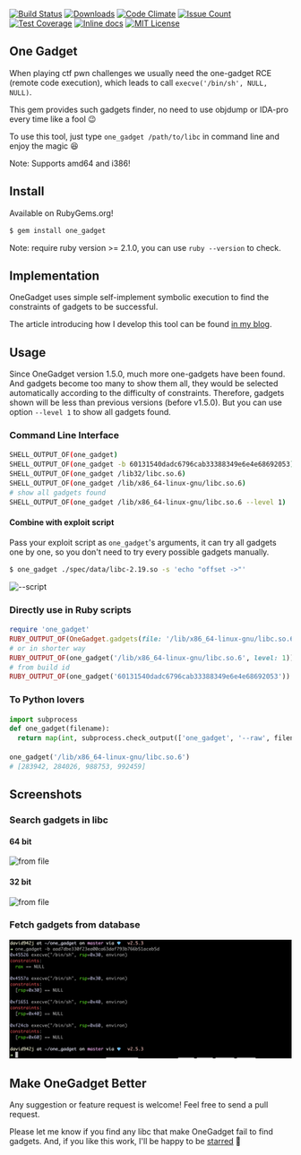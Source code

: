 [![Build Status](https://travis-ci.org/david942j/one_gadget.svg?branch=master)](https://travis-ci.org/david942j/one_gadget)
[![Downloads](http://ruby-gem-downloads-badge.herokuapp.com/one_gadget?type=total&color=orange)](https://rubygems.org/gems/one_gadget)
[![Code Climate](https://codeclimate.com/github/david942j/one_gadget/badges/gpa.svg)](https://codeclimate.com/github/david942j/one_gadget)
[![Issue Count](https://codeclimate.com/github/david942j/one_gadget/badges/issue_count.svg)](https://codeclimate.com/github/david942j/one_gadget)
[![Test Coverage](https://codeclimate.com/github/david942j/one_gadget/badges/coverage.svg)](https://codeclimate.com/github/david942j/one_gadget/coverage)
[![Inline docs](https://inch-ci.org/github/david942j/one_gadget.svg?branch=master)](https://inch-ci.org/github/david942j/one_gadget)
[![MIT License](https://img.shields.io/badge/license-MIT-blue.svg)](http://choosealicense.com/licenses/mit/)

## One Gadget

When playing ctf pwn challenges we usually need the one-gadget RCE (remote code execution),
which leads to call `execve('/bin/sh', NULL, NULL)`.

This gem provides such gadgets finder, no need to use objdump or IDA-pro every time like a fool :wink:

To use this tool, just type `one_gadget /path/to/libc` in command line and enjoy the magic :laughing:

Note: Supports amd64 and i386!

## Install

Available on RubyGems.org!
```bash
$ gem install one_gadget
```

Note: require ruby version >= 2.1.0, you can use `ruby --version` to check.

## Implementation

OneGadget uses simple self-implement symbolic execution to find the constraints of gadgets to be successful.

The article introducing how I develop this tool can be found [in my blog](https://david942j.blogspot.com/2017/02/project-one-gadget-in-glibc.html).

## Usage

Since OneGadget version 1.5.0,
much more one-gadgets have been found.
And gadgets become too many to show them all,
they would be selected automatically according to the difficulty of constraints.
Therefore, gadgets shown will be less than previous versions (before v1.5.0).
But you can use option `--level 1` to show all gadgets found.

### Command Line Interface

```bash
SHELL_OUTPUT_OF(one_gadget)
SHELL_OUTPUT_OF(one_gadget -b 60131540dadc6796cab33388349e6e4e68692053)
SHELL_OUTPUT_OF(one_gadget /lib32/libc.so.6)
SHELL_OUTPUT_OF(one_gadget /lib/x86_64-linux-gnu/libc.so.6)
# show all gadgets found
SHELL_OUTPUT_OF(one_gadget /lib/x86_64-linux-gnu/libc.so.6 --level 1)
```

#### Combine with exploit script
Pass your exploit script as `one_gadget`'s arguments, it can
try all gadgets one by one, so you don't need to try every possible gadgets manually.

```bash
$ one_gadget ./spec/data/libc-2.19.so -s 'echo "offset ->"'
```

![--script](https://github.com/david942j/one_gadget/blob/master/examples/script.png?raw=true)

### Directly use in Ruby scripts
```ruby
require 'one_gadget'
RUBY_OUTPUT_OF(OneGadget.gadgets(file: '/lib/x86_64-linux-gnu/libc.so.6'))
# or in shorter way
RUBY_OUTPUT_OF(one_gadget('/lib/x86_64-linux-gnu/libc.so.6', level: 1))
# from build id
RUBY_OUTPUT_OF(one_gadget('60131540dadc6796cab33388349e6e4e68692053'))
```

### To Python lovers
```python
import subprocess
def one_gadget(filename):
  return map(int, subprocess.check_output(['one_gadget', '--raw', filename]).split(' '))

one_gadget('/lib/x86_64-linux-gnu/libc.so.6')
# [283942, 284026, 988753, 992459]
```

## Screenshots

### Search gadgets in libc

#### 64 bit
![from file](https://github.com/david942j/one_gadget/blob/master/examples/from_file.png?raw=true)

#### 32 bit
![from file](https://github.com/david942j/one_gadget/blob/master/examples/from_file_32bit.png?raw=true)

### Fetch gadgets from database
![build id](https://github.com/david942j/one_gadget/blob/master/examples/from_build_id.png?raw=true)

## Make OneGadget Better
Any suggestion or feature request is welcome! Feel free to send a pull request.

Please let me know if you find any libc that make OneGadget fail to find gadgets.
And, if you like this work, I'll be happy to be [starred](https://github.com/david942j/one_gadget/stargazers) :grimacing:
